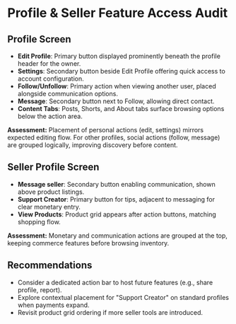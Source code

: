 # Profile & Seller Feature Access Audit

## Profile Screen
- **Edit Profile**: Primary button displayed prominently beneath the profile header for the owner.
- **Settings**: Secondary button beside Edit Profile offering quick access to account configuration.
- **Follow/Unfollow**: Primary action when viewing another user, placed alongside communication options.
- **Message**: Secondary button next to Follow, allowing direct contact.
- **Content Tabs**: Posts, Shorts, and About tabs surface browsing options below the action area.

**Assessment:** Placement of personal actions (edit, settings) mirrors expected editing flow. For other profiles, social actions (follow, message) are grouped logically, improving discovery before content.

## Seller Profile Screen
- **Message seller**: Secondary button enabling communication, shown above product listings.
- **Support Creator**: Primary button for tips, adjacent to messaging for clear monetary entry.
- **View Products**: Product grid appears after action buttons, matching shopping flow.

**Assessment:** Monetary and communication actions are grouped at the top, keeping commerce features before browsing inventory.

## Recommendations
- Consider a dedicated action bar to host future features (e.g., share profile, report).
- Explore contextual placement for "Support Creator" on standard profiles when payments expand.
- Revisit product grid ordering if more seller tools are introduced.
